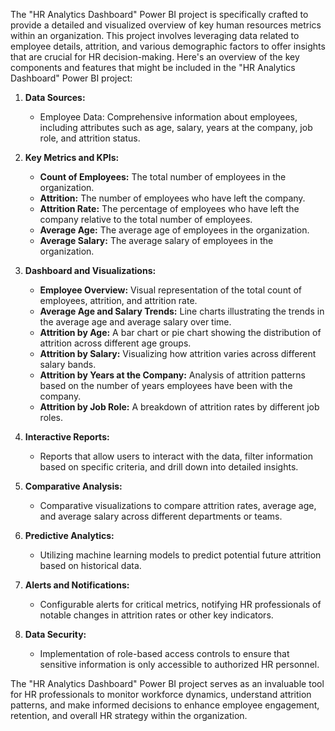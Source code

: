 The "HR Analytics Dashboard" Power BI project is specifically crafted to provide a detailed and visualized overview of key human resources metrics within an organization. This project involves leveraging data related to employee details, attrition, and various demographic factors to offer insights that are crucial for HR decision-making. Here's an overview of the key components and features that might be included in the "HR Analytics Dashboard" Power BI project:

1. **Data Sources:**
   - Employee Data: Comprehensive information about employees, including attributes such as age, salary, years at the company, job role, and attrition status.

2. **Key Metrics and KPIs:**
   - **Count of Employees:** The total number of employees in the organization.
   - **Attrition:** The number of employees who have left the company.
   - **Attrition Rate:** The percentage of employees who have left the company relative to the total number of employees.
   - **Average Age:** The average age of employees in the organization.
   - **Average Salary:** The average salary of employees in the organization.

3. **Dashboard and Visualizations:**
   - **Employee Overview:** Visual representation of the total count of employees, attrition, and attrition rate.
   - **Average Age and Salary Trends:** Line charts illustrating the trends in the average age and average salary over time.
   - **Attrition by Age:** A bar chart or pie chart showing the distribution of attrition across different age groups.
   - **Attrition by Salary:** Visualizing how attrition varies across different salary bands.
   - **Attrition by Years at the Company:** Analysis of attrition patterns based on the number of years employees have been with the company.
   - **Attrition by Job Role:** A breakdown of attrition rates by different job roles.

4. **Interactive Reports:**
   - Reports that allow users to interact with the data, filter information based on specific criteria, and drill down into detailed insights.

5. **Comparative Analysis:**
   - Comparative visualizations to compare attrition rates, average age, and average salary across different departments or teams.

6. **Predictive Analytics:**
   - Utilizing machine learning models to predict potential future attrition based on historical data.

7. **Alerts and Notifications:**
   - Configurable alerts for critical metrics, notifying HR professionals of notable changes in attrition rates or other key indicators.

8. **Data Security:**
   - Implementation of role-based access controls to ensure that sensitive information is only accessible to authorized HR personnel.

The "HR Analytics Dashboard" Power BI project serves as an invaluable tool for HR professionals to monitor workforce dynamics, understand attrition patterns, and make informed decisions to enhance employee engagement, retention, and overall HR strategy within the organization.
